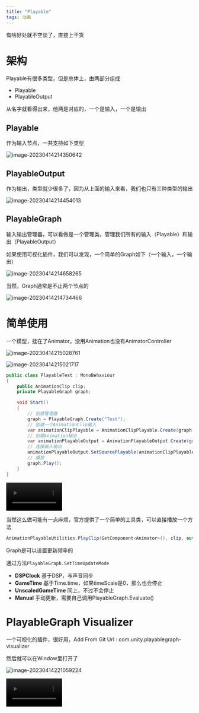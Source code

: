 ```yaml
---
title: "Playable"
tags: 动画
---
```


有啥好处就不空谈了，直接上干货

# 架构

Playable有很多类型，但是总体上，由两部分组成

- Playable
- PlayableOutput

从名字就看得出来，他两是对应的，一个是输入，一个是输出

## Playable

作为输入节点，一共支持如下类型

![image-20230414214350642](https://cdn.jsdelivr.net/gh/Gasskin/CloudImg/img/202304142143675.png)

## PlayableOutput

作为输出，类型就少很多了，因为从上面的输入来看，我们也只有三种类型的输出

![image-20230414214454013](https://cdn.jsdelivr.net/gh/Gasskin/CloudImg/img/202304142144051.png)

## PlayableGraph

输入输出管理器，可以看做是一个管理类，管理我们所有的输入（Playable）和输出（PlayableOutput）

如果使用可视化插件，我们可以发现，一个简单的Graph如下（一个输入，一个输出）

![image-20230414214658265](https://cdn.jsdelivr.net/gh/Gasskin/CloudImg/img/202304142146290.png)

当然，Graph通常是不止两个节点的

![image-20230414214734466](https://cdn.jsdelivr.net/gh/Gasskin/CloudImg/img/202304142147500.png)

# 简单使用

一个模型，挂在了Animator，没用Animation也没有AnimatorController

![image-20230414215028761](https://cdn.jsdelivr.net/gh/Gasskin/CloudImg/img/202304142150814.png)

![image-20230414215021717](https://cdn.jsdelivr.net/gh/Gasskin/CloudImg/img/202304142150741.png)

```c#
public class PlayableTest : MonoBehaviour
{
    public AnimationClip clip;
    private PlayableGraph graph;

    void Start()
    {
        // 创建管理器
        graph = PlayableGraph.Create("Test");
        // 创建一个AnimationClip输入
        var animationClipPlayable = AnimationClipPlayable.Create(graph, clip);
        // 创建Animation输出
        var animationPlayableOutput = AnimationPlayableOutput.Create(graph, "OutPut", GetComponent<Animator>());
        // 连接输入输出
        animationPlayableOutput.SetSourcePlayable(animationClipPlayable);
        // 播放
        graph.Play();
    }
}
```

<video style="width: 30%; height: auto; object-fit: contain;" src="https://www.logarius996.icu/assets/videos/2023年4月14日215854.mp4" controls=""></video>

当然这么做可能有一点麻烦，官方提供了一个简单的工具类，可以直接播放一个方法

```c#
AnimationPlayableUtilities.PlayClip(GetComponent<Animator>(), clip, out PlayableGraph graph);
```

Graph是可以设置更新频率的

通过方法`PlayableGraph.SetTimeUpdateMode`

- **DSPClock** 基于DSP，与声音同步
- **GameTime** 基于Time.time，如果timeScale是0，那么也会停止
- **UnscaledGameTime** 同上，不过不会停止
- **Manual** 手动更新，需要自己调用PlayableGraph.Evaluate()

# PlayableGraph Visualizer

一个可视化的插件，很好用，Add From Git Url : com.unity.playablegraph-visualizer

然后就可以在Window里打开了

![image-20230414221059224](https://cdn.jsdelivr.net/gh/Gasskin/CloudImg/img/202304142210243.png)

<video style="width: 30%; height: auto; object-fit: contain;" src="https://www.logarius996.icu/assets/videos/2023年4月14日221211.mp4" controls="">

# BlendTree

混合树，在状态机里可以很方便的使用，可以通过AnimationMixerPlayable实现

```c#
public class PlayableTest : MonoBehaviour
{
    public AnimationClip walk;
    public AnimationClip run;

    [Range(0,1)]
    public float weight;
    
    private PlayableGraph graph;
    private AnimationMixerPlayable mixerPlayable;
    
    void Start()
    {
        // 创建管理器
        graph = PlayableGraph.Create("Test");
        // 走路 输入
        var walkPlayable = AnimationClipPlayable.Create(graph, walk);
        // 跑步输入
        var runPlayable = AnimationClipPlayable.Create(graph, run);
        // 混合输入，目前需要的input是2
        mixerPlayable = AnimationMixerPlayable.Create(graph, 2);

        // 将2个Clip输入连接到混合节点
        graph.Connect(walkPlayable, 0, mixerPlayable, 0);
        graph.Connect(runPlayable, 0, mixerPlayable, 1);
        
        // 创建Animation输出
        var animationPlayableOutput = AnimationPlayableOutput.Create(graph, "OutPut", GetComponent<Animator>());
        // 连接输入，这时候连接的是混合节点
        animationPlayableOutput.SetSourcePlayable(mixerPlayable);
        // 播放
        graph.Play();
    }

    void Update()
    {
        mixerPlayable.SetInputWeight(0, 1 - weight);
        mixerPlayable.SetInputWeight(1, weight);
    }
}
```

<video style="width: 30%; height: auto; object-fit: contain;" src="https://www.logarius996.icu/assets/videos/2023年4月14日222240.mp4" controls="">

`Graph.Connect`这个API，稍微有一点抽象

第一个参数是连接对象，第三个参数是连接目标，这两个参数不难理解，就是你想把哪两个Playable连起来

第二个参数，指的是连接对象的输出端口

第四个参数，指的是连接目标的输入端口

也就是说，这个API的作用是，把连接对象的某一个输出端口，连接到目标的某一个输入端口上

# Animation Lyaers

首先我们创建一个骨骼遮罩，只需要露个头

![image-20230414224244639](https://cdn.jsdelivr.net/gh/Gasskin/CloudImg/img/202304142242678.png)

```c#
public class PlayableTest : MonoBehaviour
{
    public AnimationClip eyeClose;
    public AnimationClip run;
    // 遮罩
    public AvatarMask faceOnly;
    
    [Range(0,1)]
    public float runWeight;
    [Range(0,1)]
    public float simleWeight;
    
    private PlayableGraph graph;

    private AnimationLayerMixerPlayable animationLayerMixerPlayable;
    
    void Start()
    {
        graph= PlayableGraph.Create("ChanPlayableGraph");
        // 两个动画输入
        var runClipPlayable = AnimationClipPlayable.Create(graph, run);
        var eyeCloseClipPlayable = AnimationClipPlayable.Create(graph, eyeClose);
        // Layer混合
        animationLayerMixerPlayable = AnimationLayerMixerPlayable.Create(graph, 2);

        graph.Connect(runClipPlayable, 0, animationLayerMixerPlayable, 0);//第0层Layer
        graph.Connect(eyeCloseClipPlayable, 0, animationLayerMixerPlayable, 1);//第1层Layer
		
        // 设置遮罩，这是给eyeClose设置的，目的是让这个动画只会影响头部
        animationLayerMixerPlayable.SetLayerMaskFromAvatarMask(1, faceOnly);
        
        // 输出
        var animationOutputPlayable = AnimationPlayableOutput.Create(graph, "AnimationOutput", GetComponent<Animator>());
        animationOutputPlayable.SetSourcePlayable(animationLayerMixerPlayable);
        graph.Play();
    }

    void Update()
    {
        animationLayerMixerPlayable.SetInputWeight(0, runWeight);
        animationLayerMixerPlayable.SetInputWeight(1, simleWeight);
    }
}
```

<video style="width: 30%; height: auto; object-fit: contain;" src="https://www.logarius996.icu/assets/videos/2023年4月14日230003.mp4" controls="">

刚开始因为两个Layer的权重都是0，所以啥动画也没有

# Animation Controller

Playable同样支持和状态机混用

我们给模型一个状态机，并加入一个跑步的初始动画

![image-20230414230253222](https://cdn.jsdelivr.net/gh/Gasskin/CloudImg/img/202304142302244.png)

```c#
public class PlayableTest : MonoBehaviour
{
    public AnimatorController animatorController;
    public AnimationClip runL;
    public AnimationClip runR;

    [Range(-1, 1)] public float directWeight;
    
    private PlayableGraph graph;

    private AnimationMixerPlayable animationMixerPlayable;
    
    void Start()
    {
        graph= PlayableGraph.Create("ChanPlayableGraph");
        // 2输入
        var runL_Playable = AnimationClipPlayable.Create(graph, runL);
        var runR_Playable = AnimationClipPlayable.Create(graph, runR);
        // 1状态机输入
        var animatorControllerPlayable = AnimatorControllerPlayable.Create(graph, animatorController);
        
        // 混合节点
        animationMixerPlayable = AnimationMixerPlayable.Create(graph, 3);
        
        // 连接
        graph.Connect(runL_Playable, 0, animationMixerPlayable, 0);
        graph.Connect(animatorControllerPlayable, 0, animationMixerPlayable, 1);
        graph.Connect(runR_Playable, 0, animationMixerPlayable, 2);

        
        var animationOutputPlayable = AnimationPlayableOutput.Create(graph, "AnimationOutput", GetComponent<Animator>());
        animationOutputPlayable.SetSourcePlayable(animationMixerPlayable);

        graph.Play();
    }

    void Update()
    {
        var LWeight = directWeight < 0 ? -directWeight : 0;
        var RWeight = directWeight > 0 ? directWeight : 0;
        var runWeight = 1 - LWeight - RWeight;
        
        animationMixerPlayable.SetInputWeight(0, LWeight);
        animationMixerPlayable.SetInputWeight(1, runWeight);
        animationMixerPlayable.SetInputWeight(2, RWeight);
    }
}
```

<video style="width: 30%; height: auto; object-fit: contain;" src="https://www.logarius996.icu/assets/videos/2023年4月14日231329.mp4" controls="">





